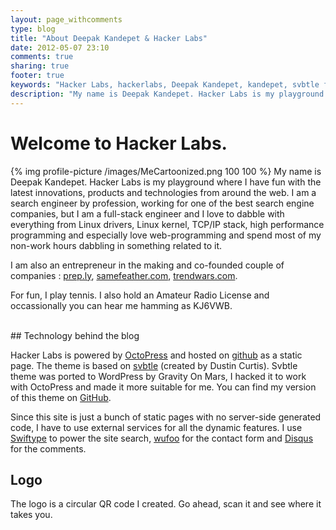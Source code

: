 ```yaml
---
layout: page_withcomments
type: blog
title: "About Deepak Kandepet & Hacker Labs"
date: 2012-05-07 23:10
comments: true
sharing: true
footer: true
keywords: "Hacker Labs, hackerlabs, Deepak Kandepet, kandepet, svbtle for octopress"
description: "My name is Deepak Kandepet. Hacker Labs is my playground where I have fun with the latest innovations, products and technologies from around the web."
---
```


# Welcome to Hacker Labs.

{% img profile-picture /images/MeCartoonized.png 100 100 %}
My name is Deepak Kandepet. Hacker Labs is my playground where I have fun with the latest innovations, products and technologies from around the web. I am a search engineer by profession, working for one of the best search engine companies, but I am a full-stack engineer and I love to dabble with everything from Linux drivers, Linux kernel, TCP/IP stack, high performance programming and especially love web-programming and spend most of my non-work hours dabbling in something related to it.

I am also an entrepreneur in the making and co-founded couple of companies : [prep.ly](http://prep.ly "prep.ly"),  [samefeather.com](http://samefeather.com),  [trendwars.com](trendwars.com).

For fun, I play tennis. I also hold an Amateur Radio License and occassionally you can hear me hamming as KJ6VWB.

<!--I truly believe in minimalism, especially when it comes to design and programming. I strongly believe that content should speak for itself and style should get out of the way. You will see that in most of my work.-->

<br class="clear" />
## Technology behind the blog

Hacker Labs is powered by [OctoPress](http://octopress.org) and hosted on [github](https://github.com/HackerLabs) as a static page. The theme is based on [svbtle](http://svbtle.com) (created by Dustin Curtis). Svbtle theme was ported to WordPress by Gravity On Mars, I hacked it to work with OctoPress and made it more suitable for me. You can find my version of this theme on [GitHub](https://github.com/HackerLabs/hackerlabs.github.com/tree/source).

Since this site is just a bunch of static pages with no server-side generated code, I have to use external services for all the dynamic features. I use [Swiftype](http://swiftype.com) to power the site search, [wufoo](http://wufoo.com) for the contact form and [Disqus](http://disqus.com) for the comments.

## Logo

The logo is a circular QR code I created. Go ahead, scan it and see where it takes you.
